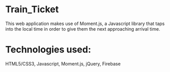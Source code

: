 # Train_Ticket

This web application makes use of Moment.js, a Javascript library that taps into the local time in order to give them the next approaching arrival time.

# Technologies used:
HTML5/CSS3,
Javascript,
Moment.js,
jQuery,
Firebase
